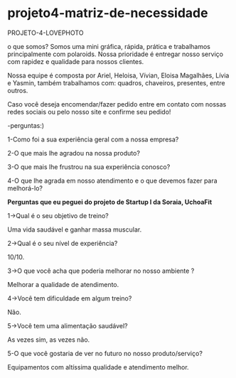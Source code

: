 # projeto4-matriz-de-necessidade

PROJETO-4-LOVEPHOTO

o que somos?
 Somos uma mini gráfica, rápida, prática e trabalhamos principalmente com polaroids.
Nossa prioridade é entregar nosso serviço com rapidez e qualidade para nossos clientes.


 Nossa equipe é composta por Ariel, Heloisa, Vívian, Eloisa Magalhães, Lívia e Yasmin,
também trabalhamos com: quadros, chaveiros, presentes, entre outros.


  Caso você deseja encomendar/fazer pedido entre em contato com nossas redes sociais ou
pelo nosso site e confirme seu pedido!


-perguntas:)

1-Como foi a sua experiência geral com a nossa empresa?


2-O que mais lhe agradou na nossa produto?


3-O que mais lhe frustrou na sua experiência conosco?


4-O que lhe agrada em nosso atendimento e o que devemos fazer para melhorá-lo? 

**Perguntas que eu peguei do projeto de Startup I da Soraia, UchoaFit**

1->Qual é o seu objetivo de treino?

Uma vida saudável e ganhar massa muscular.

2->Qual é o seu nível de experiência?

10/10.

3->O que você acha que poderia melhorar no nosso ambiente ?

Melhorar a qualidade de atendimento.

4->Você tem dificuldade em algum treino?

Não.


5->Você tem uma alimentação saudável?

As vezes sim, as vezes não.

5-O que você gostaria de ver no futuro no nosso produto/serviço?

Equipamentos com altíssima qualidade e atendimento melhor.


